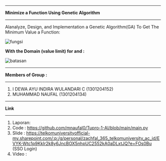 -----------------------------------------------------------------------------------------------------------------------

**Minimize a Function Using Genetic Algorithm**

-----------------------------------------------------------------------------------------------------------------------

Alanalyze, Design, and Implementation a Genetic Algorithm(GA) To Get The Minimum Value a Function:

![fungsi](https://user-images.githubusercontent.com/42025391/160826556-3091756a-e87a-471e-b725-771c8df8be85.PNG)

**With the Domain (value limit) for and :**

![batasan](https://user-images.githubusercontent.com/42025391/160826887-547c6a49-59ff-4e31-87fb-e134b254415c.PNG)

-----------------------------------------------------------------------------------------------------------------------

**Members of Group :**

-----------------------------------------------------------------------------------------------------------------------
 1. I DEWA AYU INDIRA WULANDARI C	(1301204152)
 2. MUHAMMAD NAUFAL               (1301204134)

-----------------------------------------------------------------------------------------------------------------------

**Link**

-----------------------------------------------------------------------------------------------------------------------
1. Laporan: 
2. Code : https://github.com/mnaufal0/Tupro-1-AI/blob/main/main.py
3. Slide : https://telkomuniversityofficial-my.sharepoint.com/:p:/g/personal/zachfal_365_telkomuniversity_ac_id/EVYK-Wtc1p9KkIr2k8y6JncBOX5nhpUC2552kA0aDLxtJQ?e=FOs0Bu (SSO Login)
4. Video : 
